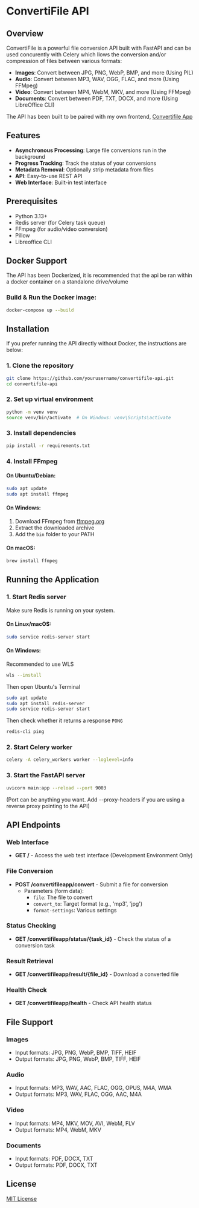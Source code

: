 # ConvertiFile API

## Overview

ConvertiFile is a powerful file conversion API built with FastAPI and can be used concurently with Celery which llows the conversion and/or compression of files between various formats:

- **Images**: Convert between JPG, PNG, WebP, BMP, and more (Using PIL)
- **Audio**: Convert between MP3, WAV, OGG, FLAC, and more (Using FFMpeg)
- **Video**: Convert between MP4, WebM, MKV, and more (Using FFMpeg)
- **Documents**: Convert between PDF, TXT, DOCX, and more (Using LibreOffice CLI)

The API has been built to be paired with my own frontend, [Convertifile App](https://convertifile.toridoesthings.xyz)

## Features

- **Asynchronous Processing**: Large file conversions run in the background
- **Progress Tracking**: Track the status of your conversions
- **Metadata Removal**: Optionally strip metadata from files
- **API**: Easy-to-use REST API
- **Web Interface**: Built-in test interface

## Prerequisites

- Python 3.13+
- Redis server (for Celery task queue)
- FFmpeg (for audio/video conversion)
- Pillow
- Libreoffice CLI

## Docker Support

 The API has been Dockerized, it is recommended that the api be ran within a docker container on a standalone drive/volume

### Build & Run the Docker image:

```bash
docker-compose up --build
```

## Installation

If you prefer running the API directly without Docker, the instructions are below:

### 1. Clone the repository

```bash
git clone https://github.com/yourusername/convertifile-api.git
cd convertifile-api
```

### 2. Set up virtual environment

```bash
python -m venv venv
source venv/bin/activate  # On Windows: venv\Scripts\activate
```

### 3. Install dependencies

```bash
pip install -r requirements.txt
```

### 4. Install FFmpeg

#### On Ubuntu/Debian:
```bash
sudo apt update
sudo apt install ffmpeg
```

#### On Windows:
1. Download FFmpeg from [ffmpeg.org](https://ffmpeg.org/download.html)
2. Extract the downloaded archive
3. Add the `bin` folder to your PATH

#### On macOS:
```bash
brew install ffmpeg
```

## Running the Application

### 1. Start Redis server

Make sure Redis is running on your system.

#### On Linux/macOS:
```bash
sudo service redis-server start
```

#### On Windows:
Recommended to use WLS 

```bash
wls --install
```

Then open Ubuntu's Terminal

```bash
sudo apt update
sudo apt install redis-server
sudo service redis-server start
```

Then check whether it returns a response `PONG`

```bash
redis-cli ping
```


### 2. Start Celery worker

```bash
celery -A celery_workers worker --loglevel=info
```

### 3. Start the FastAPI server

```bash
uvicorn main:app --reload --port 9003
```

(Port can be anything you want. Add --proxy-headers if you are using a reverse proxy pointing to the API)

## API Endpoints

### Web Interface
- **GET /** - Access the web test interface (Development Environment Only)

### File Conversion
- **POST /convertifileapp/convert** - Submit a file for conversion
  - Parameters (form data):
    - `file`: The file to convert
    - `convert_to`: Target format (e.g., 'mp3', 'jpg')
    - `format-settings`: Various settings

### Status Checking
- **GET /convertifileapp/status/{task_id}** - Check the status of a conversion task

### Result Retrieval
- **GET /convertifileapp/result/{file_id}** - Download a converted file

### Health Check
- **GET /convertifileapp/health** - Check API health status

## File Support

### Images
- Input formats: JPG, PNG, WebP, BMP, TIFF, HEIF
- Output formats: JPG, PNG, WebP, BMP, TIFF, HEIF

### Audio
- Input formats: MP3, WAV, AAC, FLAC, OGG, OPUS, M4A, WMA
- Output formats: MP3, WAV, FLAC, OGG, AAC, M4A

### Video
- Input formats: MP4, MKV, MOV, AVI, WebM, FLV
- Output formats: MP4, WebM, MKV

### Documents
- Input formats: PDF, DOCX, TXT
- Output formats: PDF, DOCX, TXT

## License

[MIT License](LICENSE)
